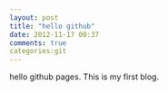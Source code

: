 ```yaml
---
layout: post
title: "hello github"
date: 2012-11-17 00:37
comments: true
categories:git  
---
```

hello github pages.
This is my first blog.
